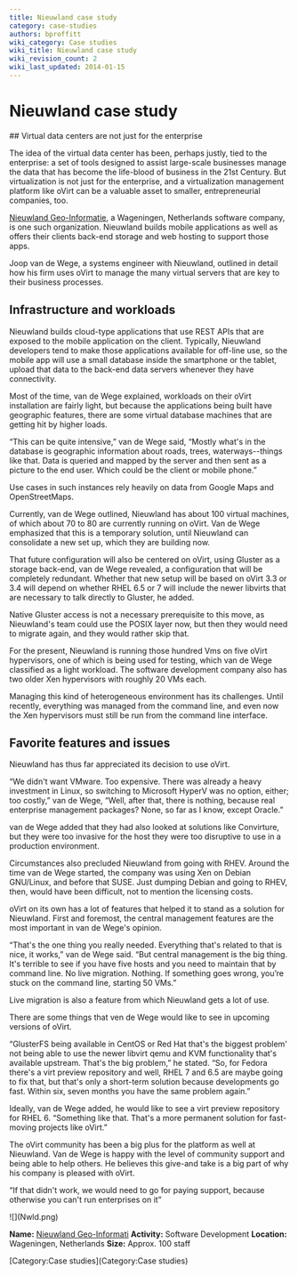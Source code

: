 ```yaml
---
title: Nieuwland case study
category: case-studies
authors: bproffitt
wiki_category: Case studies
wiki_title: Nieuwland case study
wiki_revision_count: 2
wiki_last_updated: 2014-01-15
---
```


# Nieuwland case study

<div class="row">
<div class="col-md-7 col-md-offset-1 pad-sides">
## Virtual data centers are not just for the enterprise

The idea of the virtual data center has been, perhaps justly, tied to the enterprise: a set of tools designed to assist large-scale businesses manage the data that has become the life-blood of business in the 21st Century. But virtualization is not just for the enterprise, and a virtualization management platform like oVirt can be a valuable asset to smaller, entrepreneurial companies, too.

[Nieuwland Geo-Informatie](//http://nieuwland.nl/), a Wageningen, Netherlands software company, is one such organization. Nieuwland builds mobile applications as well as offers their clients back-end storage and web hosting to support those apps.

Joop van de Wege, a systems engineer with Nieuwland, outlined in detail how his firm uses oVirt to manage the many virtual servers that are key to their business processes.

## Infrastructure and workloads

Nieuwland builds cloud-type applications that use REST APIs that are exposed to the mobile application on the client. Typically, Nieuwland developers tend to make those applications available for off-line use, so the mobile app will use a small database inside the smartphone or the tablet, upload that data to the back-end data servers whenever they have connectivity.

Most of the time, van de Wege explained, workloads on their oVirt installation are fairly light, but because the applications being built have geographic features, there are some virtual database machines that are getting hit by higher loads.

“This can be quite intensive,” van de Wege said, “Mostly what's in the database is geographic information about roads, trees, waterways--things like that. Data is queried and mapped by the server and then sent as a picture to the end user. Which could be the client or mobile phone.”

Use cases in such instances rely heavily on data from Google Maps and OpenStreetMaps.

Currently, van de Wege outlined, Nieuwland has about 100 virtual machines, of which about 70 to 80 are currently running on oVirt. Van de Wege emphasized that this is a temporary solution, until Nieuwland can consolidate a new set up, which they are building now.

That future configuration will also be centered on oVirt, using Gluster as a storage back-end, van de Wege revealed, a configuration that will be completely redundant. Whether that new setup will be based on oVirt 3.3 or 3.4 will depend on whether RHEL 6.5 or 7 will include the newer libvirts that are necessary to talk directly to Gluster, he added.

Native Gluster access is not a necessary prerequisite to this move, as Nieuwland's team could use the POSIX layer now, but then they would need to migrate again, and they would rather skip that.

For the present, Nieuwland is running those hundred Vms on five oVirt hypervisors, one of which is being used for testing, which van de Wege classified as a light workload. The software development company also has two older Xen hypervisors with roughly 20 VMs each.

Managing this kind of heterogeneous environment has its challenges. Until recently, everything was managed from the command line, and even now the Xen hypervisors must still be run from the command line interface.

## Favorite features and issues

Nieuwland has thus far appreciated its decision to use oVirt.

“We didn't want VMware. Too expensive. There was already a heavy investment in Linux, so switching to Microsoft HyperV was no option, either; too costly,” van de Wege, “Well, after that, there is nothing, because real enterprise management packages? None, so far as I know, except Oracle.”

van de Wege added that they had also looked at solutions like Convirture, but they were too invasive for the host they were too disruptive to use in a production environment.

Circumstances also precluded Nieuwland from going with RHEV. Around the time van de Wege started, the company was using Xen on Debian GNU/Linux, and before that SUSE. Just dumping Debian and going to RHEV, then, would have been difficult, not to mention the licensing costs.

oVirt on its own has a lot of features that helped it to stand as a solution for Nieuwland. First and foremost, the central management features are the most important in van de Wege's opinion.

“That's the one thing you really needed. Everything that's related to that is nice, it works,” van de Wege said. “But central management is the big thing. It's terrible to see if you have five hosts and you need to maintain that by command line. No live migration. Nothing. If something goes wrong, you’re stuck on the command line, starting 50 VMs.”

Live migration is also a feature from which Nieuwland gets a lot of use.

There are some things that ven de Wege would like to see in upcoming versions of oVirt.

“GlusterFS being available in CentOS or Red Hat that's the biggest problem' not being able to use the newer libvirt qemu and KVM functionality that's available upstream. That's the big problem,” he stated. “So, for Fedora there's a virt preview repository and well, RHEL 7 and 6.5 are maybe going to fix that, but that's only a short-term solution because developments go fast. Within six, seven months you have the same problem again.”

Ideally, van de Wege added, he would like to see a virt preview repository for RHEL 6. “Something like that. That's a more permanent solution for fast-moving projects like oVirt.”

The oVirt community has been a big plus for the platform as well at Nieuwland. Van de Wege is happy with the level of community support and being able to help others. He believes this give-and take is a big part of why his company is pleased with oVirt.

“If that didn't work, we would need to go for paying support, because otherwise you can't run enterprises on it”

</div>
<div class="col-md-4 pad-sides">
<div class="well well-lg">
![](Nwld.png)

**Name:** [Nieuwland Geo-Informati](//nieuwland.nl/)
**Activity:** Software Development
**Location:** Wageningen, Netherlands
**Size:** Approx. 100 staff

</div>
</div>
</div>
[Category:Case studies](Category:Case studies) <Category:Community>
